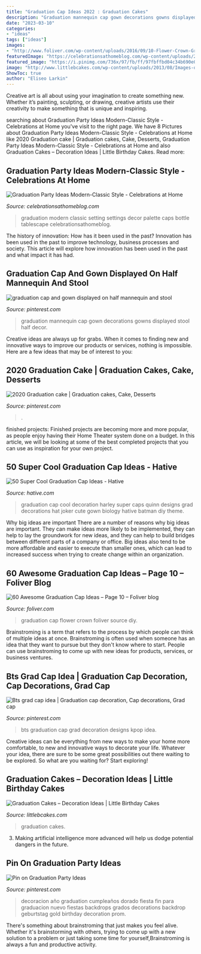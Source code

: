 ```yaml
---
title: "Graduation Cap Ideas 2022 : Graduation Cakes"
description: "Graduation mannequin cap gown decorations gowns displayed stool half decor"
date: "2023-03-10"
categories:
- "ideas"
tags: ["ideas"]
images:
- "http://www.foliver.com/wp-content/uploads/2016/09/10-Flower-Crown-Graduation-Cap.jpg"
featuredImage: "https://celebrationsathomeblog.com/wp-content/uploads/2014/03/graduation-party-place-setting.jpg"
featured_image: "https://i.pinimg.com/736x/97/fb/ff/97fbffbd04c34b690e017e6b11c0cdf0.jpg"
image: "http://www.littlebcakes.com/wp-content/uploads/2013/08/Images-of-Graduation-Cakes.jpg"
ShowToc: true
author: "Eliseo Larkin"
---
```



Creative art is all about using your imagination to create something new. Whether it’s painting, sculpting, or drawing, creative artists use their creativity to make something that is unique and inspiring.

	

		
searching about Graduation Party Ideas Modern-Classic Style - Celebrations at Home you've visit to the right page. We have 8 Pictures about Graduation Party Ideas Modern-Classic Style - Celebrations at Home like 2020 Graduation cake | Graduation cakes, Cake, Desserts, Graduation Party Ideas Modern-Classic Style - Celebrations at Home and also Graduation Cakes – Decoration Ideas | Little Birthday Cakes. Read more:
		
    
## Graduation Party Ideas Modern-Classic Style - Celebrations At Home

<img loading=lazy src="https://celebrationsathomeblog.com/wp-content/uploads/2014/03/graduation-party-place-setting.jpg" onerror="this.onerror=null;this.src='https://tse3.mm.bing.net/th?id=OIP.D3h_7EVmvkXWdI-H5QriIgHaKy&amp;pid=15.1';" alt="Graduation Party Ideas Modern-Classic Style - Celebrations at Home">

_Source: celebrationsathomeblog.com_

>graduation modern classic setting settings decor palette caps bottle tablescape celebrationsathomeblog. 

	

The history of innovation: How has it been used in the past?
Innovation has been used in the past to improve technology, business processes and society. This article will explore how innovation has been used in the past and what impact it has had.

    
## Graduation Cap And Gown Displayed On Half Mannequin And Stool

<img loading=lazy src="https://i.pinimg.com/736x/97/fb/ff/97fbffbd04c34b690e017e6b11c0cdf0.jpg" onerror="this.onerror=null;this.src='https://tse4.mm.bing.net/th?id=OIP.LbUS6mjcUPFk4wAGGO4hwwHaNK&amp;pid=15.1';" alt="graduation cap and gown displayed on half mannequin and stool">

_Source: pinterest.com_

>graduation mannequin cap gown decorations gowns displayed stool half decor. 

	

Creative ideas are always up for grabs. When it comes to finding new and innovative ways to improve our products or services, nothing is impossible. Here are a few ideas that may be of interest to you: 

    
## 2020 Graduation Cake | Graduation Cakes, Cake, Desserts

<img loading=lazy src="https://i.pinimg.com/736x/51/04/b3/5104b3ea698a42633bb7823aade4df83.jpg" onerror="this.onerror=null;this.src='https://tse4.mm.bing.net/th?id=OIP.wQ2xkyf2W9Dl_jpeoEA5XAHaJ4&amp;pid=15.1';" alt="2020 Graduation cake | Graduation cakes, Cake, Desserts">

_Source: pinterest.com_

>. 

	

finished projects:
Finished projects are becoming more and more popular, as people enjoy having their Home Theater system done on a budget. In this article, we will be looking at some of the best completed projects that you can use as inspiration for your own project.

    
## 50 Super Cool Graduation Cap Ideas - Hative

<img loading=lazy src="https://hative.com/wp-content/uploads/2016/04/graduation-caps/1-super-cool-graduation-cap-ideas.jpg" onerror="this.onerror=null;this.src='https://tse4.mm.bing.net/th?id=OIP.1M6Gw-IHli4_XN5WaXf1kQHaJ4&amp;pid=15.1';" alt="50 Super Cool Graduation Cap Ideas - Hative">

_Source: hative.com_

>graduation cap cool decoration harley super caps quinn designs grad decorations hat joker cute gown biology hative batman diy theme. 

	

Why big ideas are important
There are a number of reasons why big ideas are important. They can make ideas more likely to be implemented, they can help to lay the groundwork for new ideas, and they can help to build bridges between different parts of a company or office. Big ideas also tend to be more affordable and easier to execute than smaller ones, which can lead to increased success when trying to create change within an organization.

    
## 60 Awesome Graduation Cap Ideas – Page 10 – Foliver Blog

<img loading=lazy src="http://www.foliver.com/wp-content/uploads/2016/09/10-Flower-Crown-Graduation-Cap.jpg" onerror="this.onerror=null;this.src='https://tse3.mm.bing.net/th?id=OIP.CC09CfFn6x-l0iJeX_Jx1AHaJ4&amp;pid=15.1';" alt="60 Awesome Graduation Cap Ideas – Page 10 – Foliver blog">

_Source: foliver.com_

>graduation cap flower crown foliver source diy. 

	

Brainstroming is a term that refers to the process by which people can think of multiple ideas at once. Brainstroming is often used when someone has an idea that they want to pursue but they don't know where to start. People can use brainstroming to come up with new ideas for products, services, or business ventures.

    
## Bts Grad Cap Idea | Graduation Cap Decoration, Cap Decorations, Grad Cap

<img loading=lazy src="https://i.pinimg.com/736x/6b/4e/e9/6b4ee90bb67a28b9e5d2533376097a63.jpg" onerror="this.onerror=null;this.src='https://tse3.mm.bing.net/th?id=OIP.snuobHJpGJRKcgitQVXY0wHaJ3&amp;pid=15.1';" alt="Bts grad cap idea | Graduation cap decoration, Cap decorations, Grad cap">

_Source: pinterest.com_

>bts graduation cap grad decoration designs kpop idea. 

	

Creative ideas can be everything from new ways to make your home more comfortable, to new and innovative ways to decorate your life. Whatever your idea, there are sure to be some great possibilities out there waiting to be explored. So what are you waiting for? Start exploring!

    
## Graduation Cakes – Decoration Ideas | Little Birthday Cakes

<img loading=lazy src="http://www.littlebcakes.com/wp-content/uploads/2013/08/Images-of-Graduation-Cakes.jpg" onerror="this.onerror=null;this.src='https://tse3.mm.bing.net/th?id=OIP.tNdOWBCHkn9KqDZVnVQ0GAHaLG&amp;pid=15.1';" alt="Graduation Cakes – Decoration Ideas | Little Birthday Cakes">

_Source: littlebcakes.com_

>graduation cakes. 

	

3. Making artificial intelligence more advanced will help us dodge potential dangers in the future.

    
## Pin On Graduation Party Ideas

<img loading=lazy src="https://i.pinimg.com/736x/78/7a/da/787ada7ed8a37680c0cfa5579c1789d4.jpg" onerror="this.onerror=null;this.src='https://tse1.mm.bing.net/th?id=OIP.IEwMCIzHjnXhNycWEDtL8wHaF0&amp;pid=15.1';" alt="Pin on Graduation Party Ideas">

_Source: pinterest.com_

>decoracion año graduation cumpleaños dorado fiesta fin para graduacion nuevo fiestas backdrops grados decorations backdrop geburtstag gold birthday decoration prom. 

	

There's something about brainstroming that just makes you feel alive. Whether it's brainstorming with others, trying to come up with a new solution to a problem or just taking some time for yourself,Brainstroming is always a fun and productive activity.

